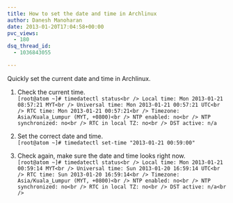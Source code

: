 ```yaml
---
title: How to set the date and time in Archlinux
author: Danesh Manoharan
date: 2013-01-20T17:04:58+00:00
pvc_views:
  - 180
dsq_thread_id:
  - 1036843055

---
```

Quickly set the current date and time in Archlinux. 

1. Check the current time.  
`[root@atom ~]# timedatectl status<br />
      Local time: Mon 2013-01-21 08:57:21 MYT<br />
  Universal time: Mon 2013-01-21 00:57:21 UTC<br />
        RTC time: Mon 2013-01-21 00:57:21<br />
        Timezone: Asia/Kuala_Lumpur (MYT, +0800)<br />
     NTP enabled: no<br />
NTP synchronized: no<br />
 RTC in local TZ: no<br />
      DST active: n/a`

2. Set the correct date and time.  
`[root@atom ~]# timedatectl set-time "2013-01-21 00:59:00"`

3. Check again, make sure the date and time looks right now.  
`[root@atom ~]# timedatectl status<br />
      Local time: Mon 2013-01-21 00:59:14 MYT<br />
  Universal time: Sun 2013-01-20 16:59:14 UTC<br />
        RTC time: Sun 2013-01-20 16:59:14<br />
        Timezone: Asia/Kuala_Lumpur (MYT, +0800)<br />
     NTP enabled: no<br />
NTP synchronized: no<br />
 RTC in local TZ: no<br />
      DST active: n/a<br />
`